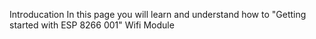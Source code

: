 Introducation 
In this page you will learn and understand how to "Getting started with ESP 8266 001" Wifi Module
